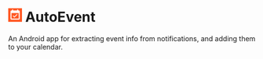 # <img src="https://github.com/boswelja/AutoEvent/raw/main/app/src/main/ic_launcher-playstore.png" width="28"> AutoEvent
An Android app for extracting event info from notifications, and adding them to your calendar.
